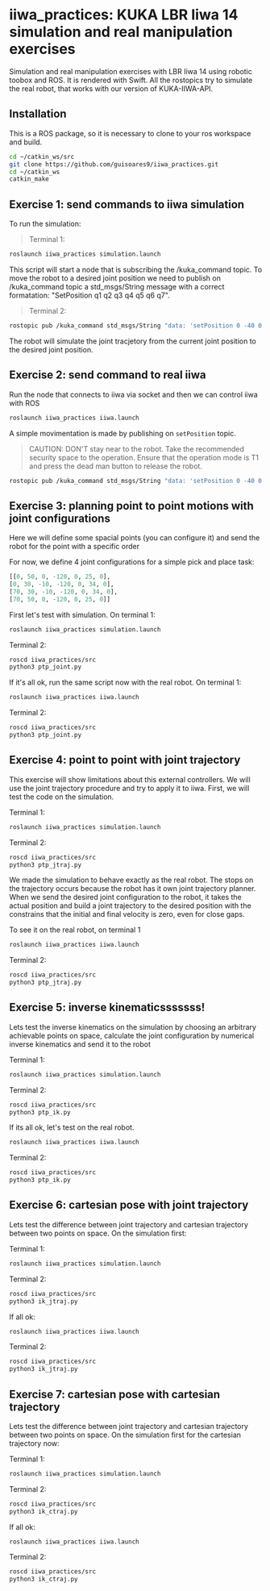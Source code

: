 # iiwa_practices: KUKA LBR Iiwa 14 simulation and real manipulation exercises

Simulation and real manipulation exercises with LBR Iiwa 14 using robotic toobox and ROS. It is rendered with Swift. All the rostopics try to simulate the real robot, that works with our version of KUKA-IIWA-API.

## Installation

This is a ROS package, so it is necessary to clone to your ros workspace and build.

```bash
cd ~/catkin_ws/src
git clone https://github.com/guisoares9/iiwa_practices.git
cd ~/catkin_ws
catkin_make
```

## Exercise 1: send commands to iiwa simulation

To run the simulation:

>Terminal 1:

```bash
roslaunch iiwa_practices simulation.launch
```

This script will start a node that is subscribing the /kuka_command topic. To move the robot to a desired joint position we need to publish on /kuka_command topic a std_msgs/String message with a correct formatation: "SetPosition q1 q2 q3 q4 q5 q6 q7".

>Terminal 2:

```bash
rostopic pub /kuka_command std_msgs/String "data: 'setPosition 0 -40 0 105 0 -30 0'"
```

The robot will simulate the joint tracjetory from the current joint position to the desired joint position.

## Exercise 2: send command to real iiwa

Run the node that connects to iiwa via socket and then we can control iiwa with ROS

```bash
roslaunch iiwa_practices iiwa.launch
```

A simple movimentation is made by publishing on `setPosition` topic.

> CAUTION: DON'T stay near to the robot. Take the recommended security space to the operation. Ensure that the operation mode is T1 and press the dead man button to release the robot.
>

```bash
rostopic pub /kuka_command std_msgs/String "data: 'setPosition 0 -40 0 105 0 -30 0'"
```

## Exercise 3: planning point to point motions with joint configurations

Here we will define some spacial points (you can configure it) and send the robot for the point with a specific order

For now, we define 4 joint configurations for a simple pick and place task:

```python
[[0, 50, 0, -120, 0, 25, 0],
[0, 30, -10, -120, 0, 34, 0],
[70, 30, -10, -120, 0, 34, 0],
[70, 50, 0, -120, 0, 25, 0]]
```

First let's test with simulation. On terminal 1:

```bash
roslaunch iiwa_practices simulation.launch
```

Terminal 2:

```bash
roscd iiwa_practices/src
python3 ptp_joint.py
```

If it's all ok, run the same script now with the real robot. On terminal 1:

```bash
roslaunch iiwa_practices iiwa.launch
```

Terminal 2:

```bash
roscd iiwa_practices/src
python3 ptp_joint.py
```

## Exercise 4: point to point with joint trajectory

This exercise will show limitations about this external controllers. We will use the joint trajectory procedure and try to apply it to iiwa. First, we will test the code on the simulation.

Terminal 1:

```bash
roslaunch iiwa_practices simulation.launch
```

Terminal 2:

```bash
roscd iiwa_practices/src
python3 ptp_jtraj.py
```

We made the simulation to behave exactly as the real robot. The stops on the trajectory occurs because the robot has it own joint trajectory planner. When we send the desired joint configuration to the robot, it takes the actual position and build a joint trajectory to the desired position with the constrains that the initial and final velocity is zero, even for close gaps.

To see it on the real robot, on terminal 1

```bash
roslaunch iiwa_practices iiwa.launch
```

Terminal 2:

```bash
roscd iiwa_practices/src
python3 ptp_jtraj.py
```

## Exercise 5: inverse kinematicsssssss!

Lets test the inverse kinematics on the simulation by choosing an arbitrary achievable points on space, calculate the joint configuration by numerical inverse kinematics and send it to the robot

Terminal 1:

```bash
roslaunch iiwa_practices simulation.launch
```

Terminal 2:

```bash
roscd iiwa_practices/src
python3 ptp_ik.py
```

If its all ok, let's test on the real robot.

```bash
roslaunch iiwa_practices iiwa.launch
```

Terminal 2:

```bash
roscd iiwa_practices/src
python3 ptp_ik.py
```

## Exercise 6: cartesian pose with joint trajectory

Lets test the difference between joint trajectory and cartesian trajectory between two points on space. On the simulation first:

Terminal 1:

```bash
roslaunch iiwa_practices simulation.launch
```

Terminal 2:

```bash
roscd iiwa_practices/src
python3 ik_jtraj.py
```

If all ok:

```bash
roslaunch iiwa_practices iiwa.launch
```

Terminal 2:

```bash
roscd iiwa_practices/src
python3 ik_jtraj.py
```

## Exercise 7: cartesian pose with cartesian trajectory


Lets test the difference between joint trajectory and cartesian trajectory between two points on space. On the simulation first for the cartesian trajectory now:

Terminal 1:

```bash
roslaunch iiwa_practices simulation.launch
```

Terminal 2:

```bash
roscd iiwa_practices/src
python3 ik_ctraj.py
```

If all ok:

```bash
roslaunch iiwa_practices iiwa.launch
```

Terminal 2:

```bash
roscd iiwa_practices/src
python3 ik_ctraj.py
```

